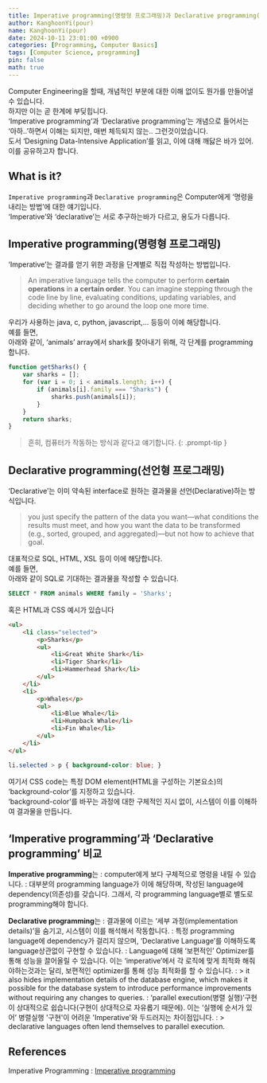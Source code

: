 ```yaml
---
title: Imperative programming(명령형 프로그래밍)과 Declarative programming(선언형 프로그래밍)
author: KanghoonYi(pour)
name: KanghoonYi(pour)
date: 2024-10-11 23:01:00 +0900
categories: [Programming, Computer Basics]
tags: [Computer Science, programming]
pin: false
math: true
---
```


Computer Engineering을 할때, 개념적인 부분에 대한 이해 없이도 뭔가를 만들어낼 수 있습니다.  
하지만 이는 곧 한계에 부딪힙니다.  
‘Imperative programming’과 ‘Declarative programming’는 개념으로 들어서는 ‘아하..’하면서 이해는 되지만, 매번 체득되지 않는.. 그런것이었습니다.  
도서 ‘Designing Data-Intensive Application’를 읽고, 이에 대해 깨닳은 바가 있어. 이를 공유하고자 합니다.

## What is it?

`Imperative programming`과 `Declarative programming`은 Computer에게 ‘명령을 내리는 방법’에 대한 얘기입니다.  
‘Imperative’와 ‘declarative’는 서로 추구하는바가 다르고, 용도가 다릅니다.

## Imperative programming(명령형 프로그래밍)

‘Imperative’는 결과를 얻기 위한 과정을 단계별로 직접 작성하는 방법입니다.

> An imperative language tells the computer to perform **certain operations** in **a certain order**. You can imagine stepping through the code line by line, evaluating conditions, updating variables, and deciding whether to go around the loop one more time.

우리가 사용하는 java, c, python, javascript,… 등등이 이에 해당합니다.  
예를 들면,  
아래와 같이, ‘animals’ array에서 shark를 찾아내기 위해, 각 단계를 programming합니다.

```javascript
function getSharks() {
	var sharks = [];
	for (var i = 0; i < animals.length; i++) {
		if (animals[i].family === "Sharks") {
			sharks.push(animals[i]);
		}
	}
	return sharks;
}
```

> 흔히, 컴퓨터가 작동하는 방식과 같다고 얘기합니다.
{: .prompt-tip }

## Declarative programming(선언형 프로그래밍)

‘Declarative’는 이미 약속된 interface로 원하는 결과물을 선언(Declarative)하는 방식입니다.

> you just specify the pattern of the data you want—what conditions the results must meet, and how you want the data to be transformed (e.g., sorted, grouped, and aggregated)—but not how to achieve that goal.
>

대표적으로 SQL, HTML, XSL 등이 이에 해당합니다.  
예를 들면,  
아래와 같이 SQL로 기대하는 결과물을 작성할 수 있습니다.  
```sql
SELECT * FROM animals WHERE family = 'Sharks';
```

혹은 HTML과 CSS 예시가 있습니다

```html
<ul>
	<li class="selected">
		<p>Sharks</p>
		<ul>
			<li>Great White Shark</li>
			<li>Tiger Shark</li>
			<li>Hammerhead Shark</li>
		</ul>
	</li>
	<li>
		<p>Whales</p>
		<ul>
			<li>Blue Whale</li>
			<li>Humpback Whale</li>
			<li>Fin Whale</li>
		</ul>
	</li>
</ul>
```

```css
li.selected > p { background-color: blue; }
```

여기서 CSS code는 특정 DOM element(HTML을 구성하는 기본요소)의 ‘background-color’를 지정하고 있습니다.  
‘background-color’를 바꾸는 과정에 대한 구체적인 지시 없이, 시스템이 이를 이해하여 결과물을 만듭니다.  

## ‘Imperative programming’과 ‘Declarative programming’ 비교

**Imperative programming**는
: computer에게 보다 구체적으로 명령을 내릴 수 있습니다.
: 대부분의 programming language가 이에 해당하며, 작성된 language에 dependency(의존성)를 갖습니다. 그래서, 각 programming language별로 별도로 programming해야 합니다.

**Declarative programming**는
: 결과물에 이르는 ‘세부 과정(implementation details)’을 숨기고, 시스템이 이를 해석해서 작동합니다.
: 특정 programming language에 dependency가 걸리지 않으며, ‘Declarative Language’를 이해하도록 language상관없이 구현할 수 있습니다.
: Language에 대해 ‘보편적인’ Optimizer를 통해 성능을 끌어올릴 수 있습니다. 이는 ‘imperative’에서 각 로직에 맞게 최적화 해줘야하는것과는 달리, 보편적인 optimizer를 통해 성능 최적화를 할 수 있습니다.
: > it also hides implementation details of the database engine, which makes it possible for the database system to introduce performance improvements without requiring any changes to queries.
: ‘parallel execution(병렬 실행)’구현이 상대적으로 쉽습니다(구현이 상대적으로 자유롭기 때문에). 이는 ‘실행에 순서가 있어’ 병렬실행 '구현'이 어려운 'Imperative'와 두드러지는 차이점입니다.
: > declarative languages often lend themselves to parallel execution.

## References

Imperative Programming
: [Imperative programming](https://en.wikipedia.org/wiki/Imperative_programming)

